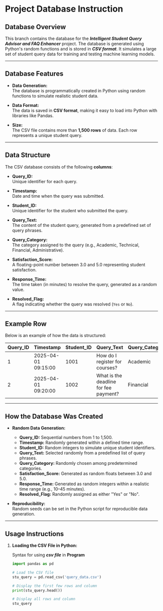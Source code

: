 # **Project Database Instruction**

## **Database Overview**

This branch contains the database for the **_Intelligent Student Query Advisor and FAQ Enhancer_** project. The database is generated using Python's random functions and is stored in **_CSV format_**. It simulates a large set of student query data for training and testing machine learning models.

---

## **Database Features**

- **Data Generation:**  
  The database is programmatically created in Python using random functions to simulate realistic student data.

- **Data Format:**  
  The data is saved in **CSV format**, making it easy to load into Python with libraries like Pandas.

- **Size:**  
  The CSV file contains more than **1,500 rows** of data. Each row represents a unique student query.

---

## **Data Structure**

The CSV database consists of the following **columns**:

- **Query_ID:**  
  Unique identifier for each query.
- **Timestamp:**  
  Date and time when the query was submitted.

- **Student_ID:**  
  Unique identifier for the student who submitted the query.

- **Query_Text:**  
  The content of the student query, generated from a predefined set of query phrases.

- **Query_Category:**  
  The category assigned to the query (e.g., Academic, Technical, Financial, Administrative).

- **Satisfaction_Score:**  
  A floating-point number between 3.0 and 5.0 representing student satisfaction.

- **Response_Time:**  
  The time taken (in minutes) to resolve the query, generated as a random value.

- **Resolved_Flag:**  
  A flag indicating whether the query was resolved (`Yes` or `No`).

---

## **Example Row**

Below is an example of how the data is structured:

| **Query_ID** | **Timestamp**       | **Student_ID** | **Query_Text**                        | **Query_Category** | **Satisfaction_Score** | **Response_Time** | **Resolved_Flag** |
| ------------ | ------------------- | -------------- | ------------------------------------- | ------------------ | ---------------------- | ----------------- | ----------------- |
| 1            | 2025-04-01 09:15:00 | 1001           | How do I register for courses?        | Academic           | 4.5                    | 15                | Yes               |
| 2            | 2025-04-01 09:20:00 | 1002           | What is the deadline for fee payment? | Financial          | 4.2                    | 20                | Yes               |

---

## **How the Database Was Created**

- **Random Data Generation:**

  - **Query_ID:** Sequential numbers from 1 to 1,500.
  - **Timestamp:** Randomly generated within a defined time range.
  - **Student_ID:** Random integers to simulate unique student identifiers.
  - **Query_Text:** Selected randomly from a predefined list of query phrases.
  - **Query_Category:** Randomly chosen among predetermined categories.
  - **Satisfaction_Score:** Generated as random floats between 3.0 and 5.0.
  - **Response_Time:** Generated as random integers within a realistic time range (e.g., 10–45 minutes).
  - **Resolved_Flag:** Randomly assigned as either "Yes" or "No".

- **Reproducibility:**  
  Random seeds can be set in the Python script for reproducible data generation.

---

## **Usage Instructions**

1. **Loading the CSV File in Python:**

   Syntax for using **_csv file_** in **Program**

   ```python
   import pandas as pd

   # Load the CSV file
   stu_query = pd.read_csv('query_data.csv')

   # Display the first few rows and column
   print(stu_query.head())

   # Display all rows and column
   stu_query
   ```

